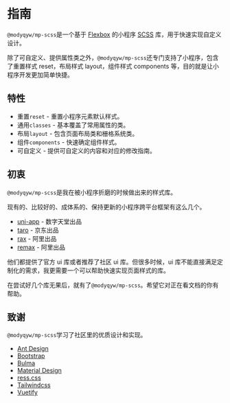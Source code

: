 # 指南

`@modyqyw/mp-scss`是一个基于 [Flexbox](https://css-tricks.com/snippets/css/a-guide-to-flexbox/) 的小程序 [SCSS](https://sass-lang.com/) 库，用于快速实现自定义设计。

除了可自定义、提供属性类之外，`@modyqyw/mp-scss`还专门支持了小程序，包含了重置样式 reset，布局样式 layout，组件样式 components 等，目的就是让小程序开发更加简单快捷。

## 特性

- 重置`reset` - 重置小程序元素默认样式。
- 通用`classes` - 基本覆盖了常用属性的类。
- 布局`layout` - 包含页面布局类和栅格系统类。
- 组件`components` - 快速确定组件样式。
- 可自定义 - 提供可自定义的内容和对应的修改指南。

## 初衷

`@modyqyw/mp-scss`是我在被小程序折磨的时候做出来的样式库。

现有的、比较好的、成体系的、保持更新的小程序跨平台框架有这么几个。

- [uni-app](https://uniapp.dcloud.io/) - 数字天堂出品
- [taro](https://taro.aotu.io/) - 京东出品
- [rax](https://rax.js.org/) - 阿里出品
- [remax](https://remaxjs.org/) - 阿里出品

他们都提供了官方 ui 库或者推荐了社区 ui 库。但很多时候，ui 库不能直接满足定制化的需求，我更需要一个可以帮助快速实现页面样式的库。

在尝试好几个库无果后，就有了`@modyqyw/mp-scss`。希望它对正在看文档的你有帮助。

## 致谢

`@modyqyw/mp-scss`学习了社区里的优质设计和实现。

- [Ant Design](https://ant.design/)
- [Bootstrap](https://getbootstrap.com/)
- [Bulma](https://bulma.io/)
- [Material Design](https://material.io/)
- [ress.css](https://ress-css.surge.sh/)
- [Tailwindcss](https://tailwindcss.com/)
- [Vuetify](https://vuetifyjs.com/)
